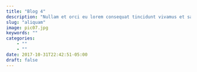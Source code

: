```yaml
---
title: "Blog 4"
description: "Nullam et orci eu lorem consequat tincidunt vivamus et sagittis magna sed nunc rhoncus condimentum sem. In efficitur ligula tate urna. Maecenas massa sed magna lacinia magna pellentesque lorem ipsum dolor. Nullam et orci eu lorem consequat tincidunt. Vivamus et sagittis tempus."
slug: "aliquam"
image: pic07.jpg
keywords: ""
categories:
    - ""
    - ""
date: 2017-10-31T22:42:51-05:00
draft: false
---
```

